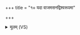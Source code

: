 +++
title = "१० यदा वाजमसनद्विश्वरूपमा"

+++
<details><summary>मूलम् (VS)</summary>

य॒दा वाज॒मस॑नद्वि॒श्वरू॑प॒मा द्याम॑रुक्ष॒दुत्त॑राणि॒ सद्म॑।  
बृह॒स्पतिं॒ वृष॑णं व॒र्धय॑न्तो॒ नाना॒ सन्तो॒ बिभ्र॑तो॒ ज्योति॑रा॒सा ॥
</details>